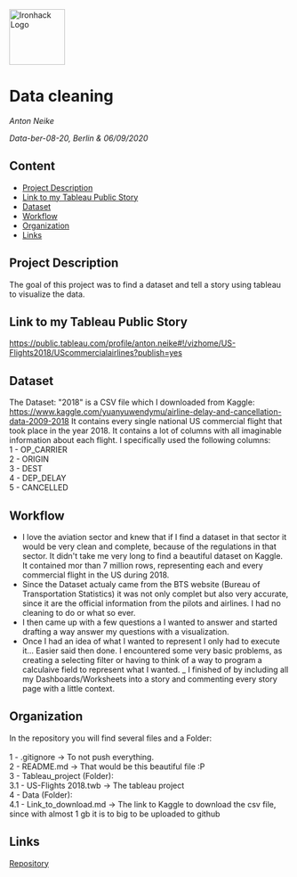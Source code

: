 <img src="https://bit.ly/2VnXWr2" alt="Ironhack Logo" width="100"/>

# Data cleaning
*Anton Neike*

*Data-ber-08-20, Berlin & 06/09/2020*

## Content
- [Project Description](#project-description)
- [Link to my Tableau Public Story](#link-to-my-Tableau-Public-Story)
- [Dataset](#dataset)
- [Workflow](#workflow)
- [Organization](#organization)
- [Links](#links)

## Project Description
The goal of this project was to find a dataset and tell a story using tableau to visualize the data.

## Link to my Tableau Public Story

https://public.tableau.com/profile/anton.neike#!/vizhome/US-Flights2018/UScommercialairlines?publish=yes

## Dataset
The Dataset: "2018" is a CSV file which I downloaded from Kaggle: https://www.kaggle.com/yuanyuwendymu/airline-delay-and-cancellation-data-2009-2018
It contains every single national US commercial flight that took place in the year 2018. It contains a lot of columns with all imaginable information about each flight. I specifically used the following columns: <br>
1 - OP_CARRIER<br>
2 - ORIGIN<br>
3 - DEST<br>
4 - DEP_DELAY<br>
5 - CANCELLED<br>

## Workflow

- I love the aviation sector and knew that if I find a dataset in that sector it would be very clean and complete, because of the regulations in that sector. It didn't take me very long to find a beautiful dataset on Kaggle. It contained mor than 7 million rows, representing each and every commercial flight in the US during 2018.
- Since the Dataset actualy came from the BTS website (Bureau of Transportation Statistics) it was not only complet but also very accurate, since it are the official information from the pilots and airlines. I had no cleaning to do or what so ever.
- I then came up with a few questions a I wanted to answer and started drafting a way answer my questions with a visualization.
- Once I had an idea of what I wanted to represent I only had to execute it... Easier said then done. I encountered some very basic problems, as creating a selecting filter or having to think of a way to program a calculaive field to represent what I wanted.
_ I finished of by including all my Dashboards/Worksheets into a story and commenting every story page with a little context.

## Organization
In the repository you will find several files and a Folder:<br>
<br>
1 - .gitignore -> To not push everything.<br>
2 - README.md -> That would be this beautiful file :P<br>
3 - Tableau_project (Folder):<br>
    3.1 - US-Flights 2018.twb -> The tableau project<br>
4 - Data (Folder):<br>
    4.1 - Link_to_download.md -> The link to Kaggle to download the csv file, since with almost 1 gb it is to big to be uploaded to github<br>
## Links
[Repository](https://github.com/fctonio/Tableau-US-Commercial-Flights-2018)
